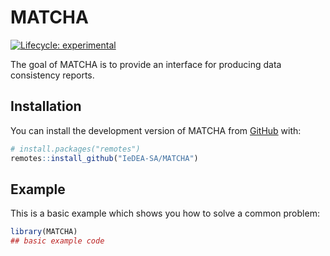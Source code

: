 
<!-- README.md is generated from README.Rmd. Please edit that file -->

# MATCHA

<!-- badges: start -->

[![Lifecycle:
experimental](https://img.shields.io/badge/lifecycle-experimental-orange.svg)](https://lifecycle.r-lib.org/articles/stages.html#experimental)
<!-- badges: end -->

The goal of MATCHA is to provide an interface for producing data
consistency reports.

## Installation

You can install the development version of MATCHA from
[GitHub](https://github.com/) with:

``` r
# install.packages("remotes")
remotes::install_github("IeDEA-SA/MATCHA")
```

## Example

This is a basic example which shows you how to solve a common problem:

``` r
library(MATCHA)
## basic example code
```
